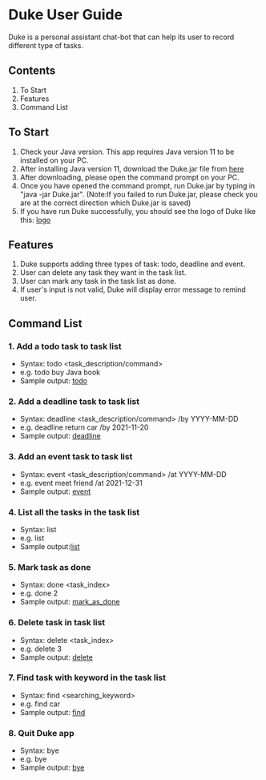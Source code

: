 # Duke User Guide

Duke is a personal assistant chat-bot that can help its user to record different type of tasks.  

## Contents
1. To Start
2. Features
3. Command List




## To Start
1. Check your Java version. This app requires Java version 11 to be installed on your PC.
2. After installing Java version 11, download the Duke.jar file from [here](https://github.com/peng-217/PENG_FEI_CS2113_individual_DUKE_project/releases/tag/A-Release)
3. After downloading, please open the command prompt on your PC.
4. Once you have opened the command prompt, run Duke.jar by typing in "java -jar Duke.jar".
   (Note:If you failed to run Duke.jar, please check you are at the correct direction which Duke.jar is saved)
5. If you have run Duke successfully, you should see the logo of Duke like this: [logo](images/logo.png)





 
## Features
1. Duke supports adding three types of task: todo, deadline and event.
2. User can delete any task they want in the task list.
3. User can mark any task in the task list as done.
4. If user's input is not valid, Duke will display error message to remind user.


## Command List
 
### 1. Add a todo task to task list
* Syntax: todo <task_description/command>
* e.g. todo buy Java book
* Sample output: [todo](images/todo.png)

### 2. Add a deadline task to task list
* Syntax: deadline <task_description/command> /by YYYY-MM-DD
* e.g. deadline return car /by 2021-11-20
* Sample output: [deadline](images/deadline.png)

### 3. Add an event task to task list
* Syntax: event <task_description/command> /at YYYY-MM-DD
* e.g. event meet friend /at 2021-12-31
* Sample output: [event](images/event.png)

### 4. List all the tasks in the task list
* Syntax: list
* e.g. list
* Sample output:[list](images/list.png)

### 5. Mark task as done
* Syntax: done <task_index>
* e.g. done 2
* Sample output: [mark_as_done](images/mark_as_done.png)

### 6. Delete task in task list
* Syntax: delete <task_index>
* e.g. delete 3
* Sample output: [delete](images/delete.png)

### 7. Find task with keyword in the task list
* Syntax: find <searching_keyword>
* e.g. find car
* Sample output: [find](images/find.png)

### 8. Quit Duke app
* Syntax: bye
* e.g. bye
* Sample output: [bye](images/bye.png)






